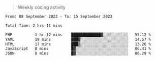 > Weekly coding activity
<!--START_SECTION:waka-->

```txt
From: 08 September 2023 - To: 15 September 2023

Total Time: 2 hrs 11 mins

PHP          1 hr 12 mins    █████████████▓░░░░░░░░░░░   55.12 %
YAML         19 mins         ███▓░░░░░░░░░░░░░░░░░░░░░   14.57 %
HTML         17 mins         ███▒░░░░░░░░░░░░░░░░░░░░░   13.26 %
JavaScript   8 mins          █▓░░░░░░░░░░░░░░░░░░░░░░░   06.41 %
JSON         8 mins          █▓░░░░░░░░░░░░░░░░░░░░░░░   06.29 %
```

<!--END_SECTION:waka-->
